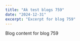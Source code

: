 ```yaml
---
title: "Ak test blogs 759"
date: "2024-12-31"
excerpt: "Excerpt for blog 759"
---
```


Blog content for blog 759
